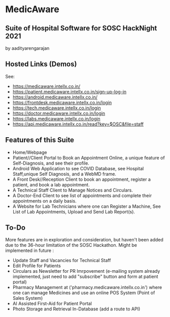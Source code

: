 # MedicAware
## Suite of Hospital Software for SOSC HackNight 2021
by aadityarengarajan
## Hosted Links (Demos)
See:
- https://medicaware.intellx.co.in/
- https://patient.medicaware.intellx.co.in/sign-up-log-in
- https://android.medicaware.intellx.co.in/
- https://frontdesk.medicaware.intellx.co.in/login
- https://tech.medicaware.intellx.co.in/login
- https://doctor.medicaware.intellx.co.in/login
- https://labs.medicaware.intellx.co.in/login
- https://api.medicaware.intellx.co.in/read?key=$OSC&file=staff

## Features of this Suite
- Home/Webpage
- Patient//Client Portal to Book an Appointment Online, a unique feature of Self-Diagnosis, and see their profile.
- Android Web Application to see COVID Database, see Hospital Staff,unique Self Diagnosis, and a WebMD frame.
- A Front Desk//Reception Client to book an appointment, register a patient, and book a lab appointment.
- A Technical Staff Client to Manage Notices and Circulars.
- A Doctor-End Client to see list of appointments and complete their appointments on a daily basis.
- A Website for Lab Technicians where one can Register a Machine, See List of Lab Appointments, Upload and Send Lab Report(s).

## To-Do
More features are in exploration and consideration, but haven't been added due to the 36-hour limitation of the SOSC Hackathon. Might be implemented in future :
- Update Staff and Vacancies for Technical Staff
- Edit Profile for Patients
- Circulars as Newsletter for PR Imrpovement (e-mailing system already implemented, just need to add "subscribe" button and form at patient portal)
- Pharmacy Management at ('pharmacy.medicaware.intellx.co.in') where one can manage Medicines and use an online POS System (Point of Sales System)
- AI Assisted First-Aid for Patient Portal
- Photo Storage and Retrieval In-Database (add a route to API)
